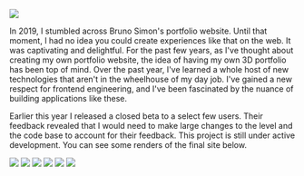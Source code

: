 ![](./readme-pics/thumbnail.jpg)

In 2019, I stumbled across Bruno Simon's portfolio website. Until that moment, I had no idea you could create experiences like that on the web. It was captivating and delightful. For the past few years, as I've thought about creating my own portfolio website, the idea of having my own 3D portfolio has been top of mind. Over the past year, I've learned a whole host of new technologies that aren't in the wheelhouse of my day job. I've gained a new respect for frontend engineering, and I've been fascinated by the nuance of building applications like these. 

Earlier this year I released a closed beta to a select few users. Their feedback revealed that I would need to make large changes to the level and the code base to account for their feedback. This project is still under active development. You can see some renders of the final site below.

![](./readme-pics/nrl-and-vanguard.png)
![](./readme-pics/phoenix-and-rocket.png)
![](./readme-pics/rocket.png)
![](./readme-pics/homelab.png)
![](./readme-pics/washington-dc.png)
![](./readme-pics/contact.png)
